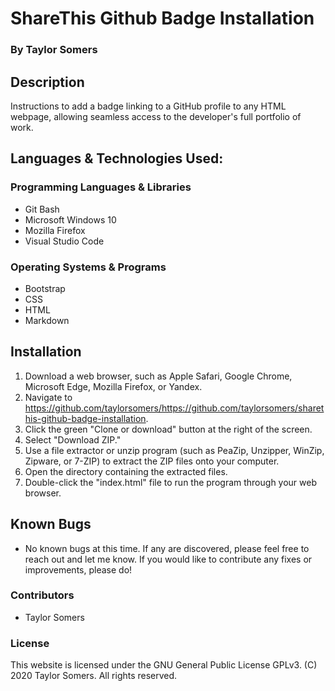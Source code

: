 # ShareThis Github Badge Installation

  ### By Taylor Somers

## Description

  Instructions to add a badge linking to a GitHub profile to any HTML webpage, allowing seamless access to the developer's full portfolio of work.

## Languages & Technologies Used:

  ### Programming Languages & Libraries
  * Git Bash
  * Microsoft Windows 10
  * Mozilla Firefox
  * Visual Studio Code

  ### Operating Systems & Programs
  * Bootstrap
  * CSS
  * HTML
  * Markdown

## Installation

  1. Download a web browser, such as Apple Safari, Google Chrome, Microsoft Edge, Mozilla Firefox, or Yandex.
  2. Navigate to https://github.com/taylorsomers/https://github.com/taylorsomers/sharethis-github-badge-installation.
  3. Click the green "Clone or download" button at the right of the screen.
  4. Select "Download ZIP."
  5. Use a file extractor or unzip program (such as PeaZip, Unzipper, WinZip, Zipware, or 7-ZIP) to extract the ZIP files onto your computer.
  6. Open the directory containing the extracted files.
  7. Double-click the "index.html" file to run the program through your web browser.

## Known Bugs

  * No known bugs at this time. If any are discovered, please feel free to reach out and let me know. If you would like to contribute any fixes or improvements, please do!

### Contributors

  * Taylor Somers

### License

  This website is licensed under the GNU General Public License GPLv3. (C) 2020 Taylor Somers. All rights reserved.